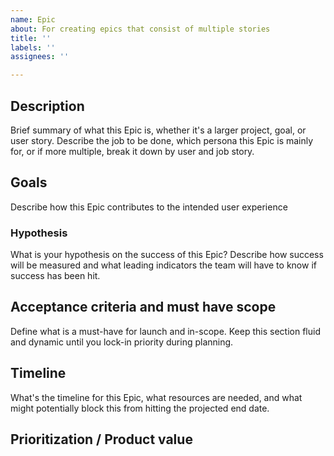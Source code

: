 ```yaml
---
name: Epic
about: For creating epics that consist of multiple stories
title: ''
labels: ''
assignees: ''

---
```


## Description
Brief summary of what this Epic is, whether it's a larger project, goal, or user story. Describe the job to be done, which persona this Epic is mainly for, or if more multiple, break it down by user and job story.
 
## Goals
<!-- TODO: clearly define the intended user experience) -->
Describe how this Epic contributes to the intended user experience 

### Hypothesis
What is your hypothesis on the success of this Epic? Describe how success will be measured and what leading indicators the team will have to know if success has been hit.
 
## Acceptance criteria and must have scope
Define what is a must-have for launch and in-scope. Keep this section fluid and dynamic until you lock-in priority during planning.
 
## Timeline
What's the timeline for this Epic, what resources are needed, and what might potentially block this from hitting the projected end date.

## Prioritization / Product value
